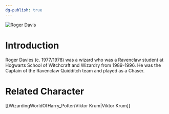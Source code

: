 ```yaml
---
dg-publish: true
---
```

![Roger Davis](http://rxbg5ysja.bkt.gdipper.com/Roger_Davis.png)
# Introduction
Roger Davies (c. 1977/1978) was a wizard who was a Ravenclaw student at Hogwarts School of Witchcraft and Wizardry from 1989-1996. He was the Captain of the Ravenclaw Quidditch team and played as a Chaser.

# Related Character
[[WizardingWorldOfHarry_Potter/Viktor Krum\|Viktor Krum]]
